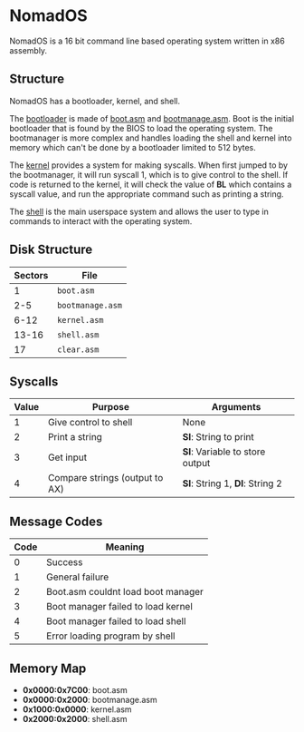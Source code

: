 # NomadOS
NomadOS is a 16 bit command line based operating system written in x86 assembly.

## Structure
NomadOS has a bootloader, kernel, and shell.

The [bootloader](src/boot/) is made of [boot.asm](src/boot/boot.asm) and [bootmanage.asm](src/boot/bootmanage.asm).
Boot is the initial bootloader that is found by the BIOS to load the operating system.
The bootmanager is more complex and handles loading the shell and kernel into memory which can't be done by a bootloader limited to 512 bytes.

The [kernel](src/kernel/kernel.asm) provides a system for making syscalls.
When first jumped to by the bootmanager, it will run syscall 1, which is to give control to the shell.
If code is returned to the kernel, it will check the value of **BL** which contains a syscall value, and run the appropriate command such as printing a string.

The [shell](src/shell/) is the main userspace system and allows the user to type in commands to interact with the operating system.

## Disk Structure
| Sectors | File             |
|---------|------------------|
| 1       | `boot.asm`       |
| 2-5     | `bootmanage.asm` |
| 6-12    | `kernel.asm`     |
| 13-16   | `shell.asm`      |
| 17      | `clear.asm`      |

## Syscalls
| Value | Purpose                        | Arguments                          |
|-------|--------------------------------|------------------------------------|
| 1     | Give control to shell          | None                               |
| 2     | Print a string                 | **SI**: String to print            |
| 3     | Get input                      | **SI**: Variable to store output   |
| 4     | Compare strings (output to AX) | **SI**: String 1, **DI**: String 2 |

## Message Codes
| Code | Meaning                            |
|------|------------------------------------|
| 0    | Success                            |
| 1    | General failure                    |
| 2    | Boot.asm couldnt load boot manager |
| 3    | Boot manager failed to load kernel |
| 4    | Boot manager failed to load shell  |
| 5    | Error loading program by shell     |

## Memory Map
- **0x0000:0x7C00**: boot.asm
- **0x0000:0x2000**: bootmanage.asm
- **0x1000:0x0000**: kernel.asm
- **0x2000:0x2000**: shell.asm
